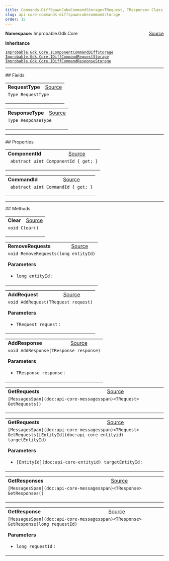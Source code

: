 ```yaml
---
title: Commands.DiffSpawnCubeCommandStorage<TRequest, TResponse> Class
slug: api-core-commands-diffspawncubecommandstorage
order: 15
---
```


<p><b>Namespace:</b> Improbable.Gdk.Core<span style="float: right"><a href="https://www.github.com/spatialos/gdk-for-unity/blob/0.3.3/workers/unity/Packages/io.improbable.gdk.core/Commands/CommandStorageBase.cs/#L10">Source</a></span></p>



</p>
<p><b>Inheritance</b></p>

<code>[Improbable.Gdk.Core.IComponentCommandDiffStorage](doc:api-core-icomponentcommanddiffstorage)</code>
<code>[Improbable.Gdk.Core.IDiffCommandRequestStorage<TRequest>](doc:api-core-idiffcommandrequeststorage)</code>
<code>[Improbable.Gdk.Core.IDiffCommandResponseStorage<TResponse>](doc:api-core-idiffcommandresponsestorage)</code>






</p>
<hr style="width:100%; border-top-color:#d8d8d8" />
## Fields


</p>


<table class="io-api-doc">    <tr>        <td class="io-api-doc-name"><a id="requesttype"></a><b>RequestType</b></td>        <td class="io-api-doc-source"><a href="https://www.github.com/spatialos/gdk-for-unity/blob/0.3.3/workers/unity/Packages/io.improbable.gdk.core/Commands/CommandStorageBase.cs/#L24">Source</a></td>    </tr>    <tr>        <td class="io-api-doc-content" colspan="2"><code>Type RequestType</code></p></td>    </tr></table>
<table class="io-api-doc">    <tr>        <td class="io-api-doc-name"><a id="responsetype"></a><b>ResponseType</b></td>        <td class="io-api-doc-source"><a href="https://www.github.com/spatialos/gdk-for-unity/blob/0.3.3/workers/unity/Packages/io.improbable.gdk.core/Commands/CommandStorageBase.cs/#L25">Source</a></td>    </tr>    <tr>        <td class="io-api-doc-content" colspan="2"><code>Type ResponseType</code></p></td>    </tr></table>




</p>
<hr style="width:100%; border-top-color:#d8d8d8" />
## Properties


</p>


<table class="io-api-doc">    <tr>        <td class="io-api-doc-name"><a id="componentid"></a><b>ComponentId</b></td>        <td class="io-api-doc-source"><a href="https://www.github.com/spatialos/gdk-for-unity/blob/0.3.3/workers/unity/Packages/io.improbable.gdk.core/Commands/CommandStorageBase.cs/#L21">Source</a></td>    </tr>    <tr>        <td class="io-api-doc-content" colspan="2"><code> abstract uint ComponentId { get; }</code></p></td>    </tr></table>
<table class="io-api-doc">    <tr>        <td class="io-api-doc-name"><a id="commandid"></a><b>CommandId</b></td>        <td class="io-api-doc-source"><a href="https://www.github.com/spatialos/gdk-for-unity/blob/0.3.3/workers/unity/Packages/io.improbable.gdk.core/Commands/CommandStorageBase.cs/#L22">Source</a></td>    </tr>    <tr>        <td class="io-api-doc-content" colspan="2"><code> abstract uint CommandId { get; }</code></p></td>    </tr></table>





</p>
<hr style="width:100%; border-top-color:#d8d8d8" />
## Methods


</p>


<table class="io-api-doc">    <tr>        <td class="io-api-doc-name"><a id="clear"></a><b>Clear</b></td>        <td class="io-api-doc-source"><a href="https://www.github.com/spatialos/gdk-for-unity/blob/0.3.3/workers/unity/Packages/io.improbable.gdk.core/Commands/CommandStorageBase.cs/#L27">Source</a></td>    </tr>    <tr>        <td class="io-api-doc-content" colspan="2"><code>void Clear()</code></p></td>    </tr></table>
<table class="io-api-doc">    <tr>        <td class="io-api-doc-name"><a id="removerequests-long"></a><b>RemoveRequests</b></td>        <td class="io-api-doc-source"><a href="https://www.github.com/spatialos/gdk-for-unity/blob/0.3.3/workers/unity/Packages/io.improbable.gdk.core/Commands/CommandStorageBase.cs/#L35">Source</a></td>    </tr>    <tr>        <td class="io-api-doc-content" colspan="2"><code>void RemoveRequests(long entityId)</code></p></p><b>Parameters</b><ul><li><code>long entityId</code> : </li></ul></td>    </tr></table>
<table class="io-api-doc">    <tr>        <td class="io-api-doc-name"><a id="addrequest-trequest"></a><b>AddRequest</b></td>        <td class="io-api-doc-source"><a href="https://www.github.com/spatialos/gdk-for-unity/blob/0.3.3/workers/unity/Packages/io.improbable.gdk.core/Commands/CommandStorageBase.cs/#L40">Source</a></td>    </tr>    <tr>        <td class="io-api-doc-content" colspan="2"><code>void AddRequest(TRequest request)</code></p></p><b>Parameters</b><ul><li><code>TRequest request</code> : </li></ul></td>    </tr></table>
<table class="io-api-doc">    <tr>        <td class="io-api-doc-name"><a id="addresponse-tresponse"></a><b>AddResponse</b></td>        <td class="io-api-doc-source"><a href="https://www.github.com/spatialos/gdk-for-unity/blob/0.3.3/workers/unity/Packages/io.improbable.gdk.core/Commands/CommandStorageBase.cs/#L45">Source</a></td>    </tr>    <tr>        <td class="io-api-doc-content" colspan="2"><code>void AddResponse(TResponse response)</code></p></p><b>Parameters</b><ul><li><code>TResponse response</code> : </li></ul></td>    </tr></table>
<table class="io-api-doc">    <tr>        <td class="io-api-doc-name"><a id="getrequests"></a><b>GetRequests</b></td>        <td class="io-api-doc-source"><a href="https://www.github.com/spatialos/gdk-for-unity/blob/0.3.3/workers/unity/Packages/io.improbable.gdk.core/Commands/CommandStorageBase.cs/#L50">Source</a></td>    </tr>    <tr>        <td class="io-api-doc-content" colspan="2"><code>[MessagesSpan](doc:api-core-messagesspan)&lt;TRequest&gt; GetRequests()</code></p></td>    </tr></table>
<table class="io-api-doc">    <tr>        <td class="io-api-doc-name"><a id="getrequests-entityid"></a><b>GetRequests</b></td>        <td class="io-api-doc-source"><a href="https://www.github.com/spatialos/gdk-for-unity/blob/0.3.3/workers/unity/Packages/io.improbable.gdk.core/Commands/CommandStorageBase.cs/#L55">Source</a></td>    </tr>    <tr>        <td class="io-api-doc-content" colspan="2"><code>[MessagesSpan](doc:api-core-messagesspan)&lt;TRequest&gt; GetRequests([EntityId](doc:api-core-entityid) targetEntityId)</code></p></p><b>Parameters</b><ul><li><code>[EntityId](doc:api-core-entityid) targetEntityId</code> : </li></ul></td>    </tr></table>
<table class="io-api-doc">    <tr>        <td class="io-api-doc-name"><a id="getresponses"></a><b>GetResponses</b></td>        <td class="io-api-doc-source"><a href="https://www.github.com/spatialos/gdk-for-unity/blob/0.3.3/workers/unity/Packages/io.improbable.gdk.core/Commands/CommandStorageBase.cs/#L67">Source</a></td>    </tr>    <tr>        <td class="io-api-doc-content" colspan="2"><code>[MessagesSpan](doc:api-core-messagesspan)&lt;TResponse&gt; GetResponses()</code></p></td>    </tr></table>
<table class="io-api-doc">    <tr>        <td class="io-api-doc-name"><a id="getresponse-long"></a><b>GetResponse</b></td>        <td class="io-api-doc-source"><a href="https://www.github.com/spatialos/gdk-for-unity/blob/0.3.3/workers/unity/Packages/io.improbable.gdk.core/Commands/CommandStorageBase.cs/#L72">Source</a></td>    </tr>    <tr>        <td class="io-api-doc-content" colspan="2"><code>[MessagesSpan](doc:api-core-messagesspan)&lt;TResponse&gt; GetResponse(long requestId)</code></p></p><b>Parameters</b><ul><li><code>long requestId</code> : </li></ul></td>    </tr></table>



